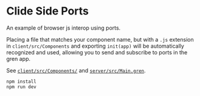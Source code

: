 # Clide Side Ports

An example of browser js interop using ports.

Placing a file that matches your component name, but with a `.js` extension in
`client/src/Components` and exporting `init(app)` will be automatically
recognized and used, allowing you to send and subscribe to ports in the gren
app.

See [`client/src/Components/`](client/src/Components/)
and [`server/src/Main.gren`](server/src/Main.gren).

```
npm install
npm run dev
```
